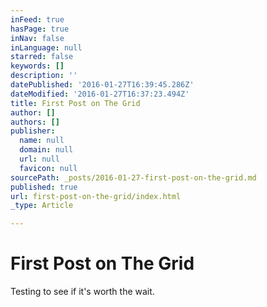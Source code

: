 ```yaml
---
inFeed: true
hasPage: true
inNav: false
inLanguage: null
starred: false
keywords: []
description: ''
datePublished: '2016-01-27T16:39:45.286Z'
dateModified: '2016-01-27T16:37:23.494Z'
title: First Post on The Grid
author: []
authors: []
publisher:
  name: null
  domain: null
  url: null
  favicon: null
sourcePath: _posts/2016-01-27-first-post-on-the-grid.md
published: true
url: first-post-on-the-grid/index.html
_type: Article

---
```

# First Post on The Grid

Testing to see if it's worth the wait.